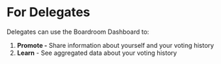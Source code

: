 # For Delegates

Delegates can use the Boardroom Dashboard to:

1. **Promote -** Share information about yourself and your voting history
2. **Learn** - See aggregated data about your voting history
